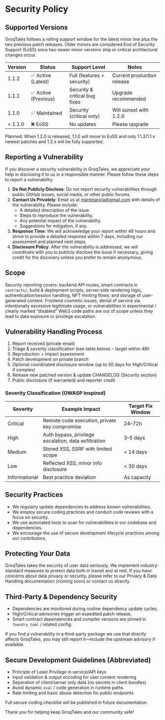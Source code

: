 # Security Policy

## Supported Versions

GroqTales follows a rolling support window for the latest minor line plus the two previous patch releases. Older minors are considered End of Security Support (EoSS) once two newer minor versions ship or critical architectural changes occur.

| Version  | Status                 | Support Level                  | Notes |
|----------|------------------------|--------------------------------|-------|
| 1.1.2    | ✅ Active (Latest)     | Full (features + security)     | Current production release |
| 1.1.1    | ✅ Active (Previous)   | Security & critical bug fixes  | Upgrade recommended |
| 1.1.0    | ✅ Maintained          | Security (critical only)       | Will sunset with 1.2.0 |
| < 1.1.0  | ❌ EoSS                | No updates                     | Please upgrade |

Planned: When 1.2.0 is released, 1.1.0 will move to EoSS and only 1.1.2/1.1.x newest patches and 1.2.x will be fully supported.

## Reporting a Vulnerability

If you discover a security vulnerability in GroqTales, we appreciate your help in disclosing it to us in a responsible manner. Please follow these steps to report a vulnerability:

1. **Do Not Publicly Disclose**: Do not report security vulnerabilities through public GitHub issues, social media, or other public forums.
2. **Contact Us Privately**: Email us at [mantejarora@gmail.com](mailto:mantejarora@gmail.com) with details of the vulnerability. Please include:
   - A detailed description of the issue.
   - Steps to reproduce the vulnerability.
   - Any potential impact of the vulnerability.
   - Suggestions for mitigation, if any.
3. **Response Time**: We will acknowledge your report within 48 hours and strive to provide a detailed response within 7 days, including our assessment and planned next steps.
4. **Disclosure Policy**: After the vulnerability is addressed, we will coordinate with you to publicly disclose the issue if necessary, giving credit for the discovery unless you prefer to remain anonymous.

## Scope

Security reporting covers: backend API routes, smart contracts in `contracts/`, build & deployment scripts, server-side rendering logic, authentication/session handling, NFT minting flows, and storage of user-generated content. Frontend cosmetic issues, denial of service via intentionally excessive legitimate usage, or vulnerabilities in experimental / clearly marked “disabled” Web3 code paths are out of scope unless they lead to data exposure or privilege escalation.

## Vulnerability Handling Process

1. Report received (private email)
2. Triage & severity classification (see table below) – target within 48h
3. Reproduction + impact assessment
4. Patch development on private branch
5. Optional coordinated disclosure window (up to 30 days for High/Critical if complex)
6. Release new patched version & update CHANGELOG (Security section)
7. Public disclosure (if warranted) and reporter credit

### Severity Classification (OWASP Inspired)

| Severity      | Example Impact                                       | Target Fix Window |
|---------------|------------------------------------------------------|-------------------|
| Critical      | Remote code execution, private key compromise        | 24–72h            |
| High          | Auth bypass, privilege escalation, data exfiltration | 3–5 days          |
| Medium        | Stored XSS, SSRF with limited scope                  | < 14 days         |
| Low           | Reflected XSS, minor info disclosure                 | < 30 days         |
| Informational | Best practice deviation                              | As capacity       |

## Security Practices

- We regularly update dependencies to address known vulnerabilities.
- We employ secure coding practices and conduct code reviews with a focus on security.
- We use automated tools to scan for vulnerabilities in our codebase and dependencies.
- We encourage the use of secure development lifecycle practices among our contributors.

## Protecting Your Data

GroqTales takes the security of user data seriously. We implement industry-standard measures to protect data both in transit and at rest. If you have concerns about data privacy or security, please refer to our Privacy & Data Handling documentation (coming soon) or contact us directly.

## Third-Party & Dependency Security

- Dependencies are monitored during routine dependency update cycles.
- High/Critical advisories trigger an expedited patch release.
- Smart contract dependencies and compiler versions are pinned in `foundry.toml` / related config.

If you find a vulnerability in a third-party package we use that directly affects GroqTales, you may still report it—include the upstream advisory if available.

## Secure Development Guidelines (Abbreviated)

- Principle of Least Privilege in service/API keys
- Input validation & output encoding for user content rendering
- Separation of client/server only data (no secrets in client bundles)
- Avoid dynamic `eval` / code generation in runtime paths
- Rate limiting and basic abuse detection for public endpoints

Full secure coding checklist will be published in future documentation.

Thank you for helping keep GroqTales and our community safe! 
